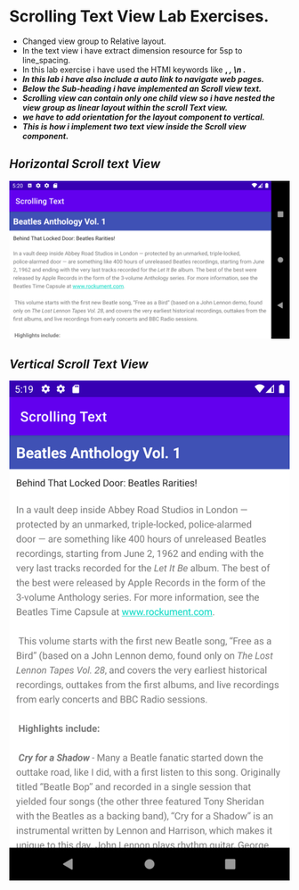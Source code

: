 # Scrolling Text View Lab Exercises.
- Changed view group to Relative layout.
- In the text view i have extract dimension resource for 5sp to line_spacing.
- In this lab exercise i have used the HTMl keywords like <b> , <i>, \n .
- In this lab i have also include a auto link to navigate web pages.
- Below the Sub-heading i have implemented an Scroll view text.
- Scrolling view can contain only one child view so i have nested the view group as linear layout within the scroll Text view.
- we have to add orientation for the layout component to vertical.
- This is how i implement two text view inside the Scroll view component.

## Horizontal Scroll text View
![alt text](labH.png)
## Vertical Scroll Text View
![alt text](labV.png)


